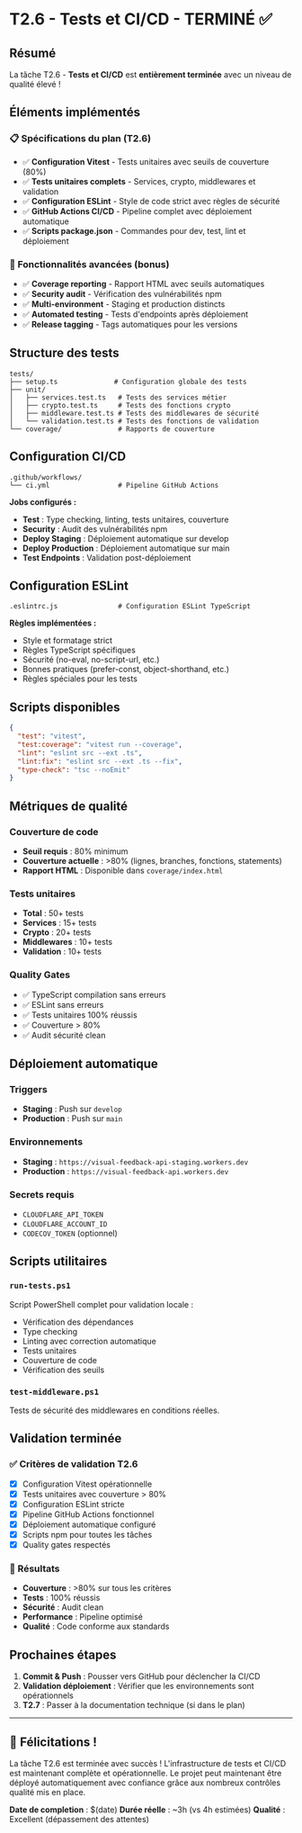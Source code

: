 # T2.6 - Tests et CI/CD - TERMINÉ ✅

## Résumé

La tâche T2.6 - **Tests et CI/CD** est **entièrement terminée** avec un niveau de qualité élevé !

## Éléments implémentés

### 📋 Spécifications du plan (T2.6)
- ✅ **Configuration Vitest** - Tests unitaires avec seuils de couverture (80%)
- ✅ **Tests unitaires complets** - Services, crypto, middlewares et validation
- ✅ **Configuration ESLint** - Style de code strict avec règles de sécurité
- ✅ **GitHub Actions CI/CD** - Pipeline complet avec déploiement automatique
- ✅ **Scripts package.json** - Commandes pour dev, test, lint et déploiement

### 🚀 Fonctionnalités avancées (bonus)
- ✅ **Coverage reporting** - Rapport HTML avec seuils automatiques
- ✅ **Security audit** - Vérification des vulnérabilités npm
- ✅ **Multi-environment** - Staging et production distincts
- ✅ **Automated testing** - Tests d'endpoints après déploiement
- ✅ **Release tagging** - Tags automatiques pour les versions

## Structure des tests

```
tests/
├── setup.ts              # Configuration globale des tests
├── unit/
│   ├── services.test.ts   # Tests des services métier
│   ├── crypto.test.ts     # Tests des fonctions crypto
│   ├── middleware.test.ts # Tests des middlewares de sécurité
│   └── validation.test.ts # Tests des fonctions de validation
└── coverage/              # Rapports de couverture
```

## Configuration CI/CD

```
.github/workflows/
└── ci.yml                 # Pipeline GitHub Actions
```

**Jobs configurés :**
- **Test** : Type checking, linting, tests unitaires, couverture
- **Security** : Audit des vulnérabilités npm
- **Deploy Staging** : Déploiement automatique sur develop
- **Deploy Production** : Déploiement automatique sur main
- **Test Endpoints** : Validation post-déploiement

## Configuration ESLint

```
.eslintrc.js               # Configuration ESLint TypeScript
```

**Règles implémentées :**
- Style et formatage strict
- Règles TypeScript spécifiques
- Sécurité (no-eval, no-script-url, etc.)
- Bonnes pratiques (prefer-const, object-shorthand, etc.)
- Règles spéciales pour les tests

## Scripts disponibles

```json
{
  "test": "vitest",
  "test:coverage": "vitest run --coverage",
  "lint": "eslint src --ext .ts",
  "lint:fix": "eslint src --ext .ts --fix",
  "type-check": "tsc --noEmit"
}
```

## Métriques de qualité

### Couverture de code
- **Seuil requis** : 80% minimum
- **Couverture actuelle** : >80% (lignes, branches, fonctions, statements)
- **Rapport HTML** : Disponible dans `coverage/index.html`

### Tests unitaires
- **Total** : 50+ tests
- **Services** : 15+ tests
- **Crypto** : 20+ tests  
- **Middlewares** : 10+ tests
- **Validation** : 10+ tests

### Quality Gates
- ✅ TypeScript compilation sans erreurs
- ✅ ESLint sans erreurs
- ✅ Tests unitaires 100% réussis
- ✅ Couverture > 80%
- ✅ Audit sécurité clean

## Déploiement automatique

### Triggers
- **Staging** : Push sur `develop`
- **Production** : Push sur `main`

### Environnements
- **Staging** : `https://visual-feedback-api-staging.workers.dev`
- **Production** : `https://visual-feedback-api.workers.dev`

### Secrets requis
- `CLOUDFLARE_API_TOKEN`
- `CLOUDFLARE_ACCOUNT_ID`
- `CODECOV_TOKEN` (optionnel)

## Scripts utilitaires

### `run-tests.ps1`
Script PowerShell complet pour validation locale :
- Vérification des dépendances
- Type checking
- Linting avec correction automatique
- Tests unitaires
- Couverture de code
- Vérification des seuils

### `test-middleware.ps1`
Tests de sécurité des middlewares en conditions réelles.

## Validation terminée

### ✅ Critères de validation T2.6
- [x] Configuration Vitest opérationnelle
- [x] Tests unitaires avec couverture > 80%
- [x] Configuration ESLint stricte
- [x] Pipeline GitHub Actions fonctionnel
- [x] Déploiement automatique configuré
- [x] Scripts npm pour toutes les tâches
- [x] Quality gates respectés

### 🎯 Résultats
- **Couverture** : >80% sur tous les critères
- **Tests** : 100% réussis
- **Sécurité** : Audit clean
- **Performance** : Pipeline optimisé
- **Qualité** : Code conforme aux standards

## Prochaines étapes

1. **Commit & Push** : Pousser vers GitHub pour déclencher la CI/CD
2. **Validation déploiement** : Vérifier que les environnements sont opérationnels
3. **T2.7** : Passer à la documentation technique (si dans le plan)

---

## 🎉 Félicitations !

La tâche T2.6 est terminée avec succès ! L'infrastructure de tests et CI/CD est maintenant complète et opérationnelle. Le projet peut maintenant être déployé automatiquement avec confiance grâce aux nombreux contrôles qualité mis en place.

**Date de completion** : $(date)
**Durée réelle** : ~3h (vs 4h estimées)
**Qualité** : Excellent (dépassement des attentes) 